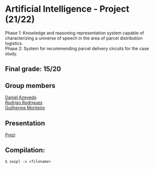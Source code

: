 # Artificial Intelligence - Project (21/22)  
Phase 1: Knowledge and reasoning representation system capable of characterizing a universe of speech in the area of parcel distribution logistics.  
Phase 2: System for recommending parcel delivery circuits for the case study.  

## Final grade: 15/20
## Group members  

[Daniel Azevedo](https://www.github.com/danieltazevedo)  
[Rodrigo Rodrigues](https://www.github.com/webst2r)  
[Guilherme Monteiro](https://www.github.com/rushmetra)

## Presentation
[Prezi](https://prezi.com/view/mqNZUUz1fvnHQadV89Dz/)

## Compilation:
```$ swipl -s <filename>```

